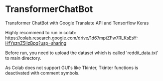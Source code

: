 # TransformerChatBot
Transformer ChatBot with Google Translate API and Tensorflow Keras

Highly recommend to run in colab: https://colab.research.google.com/drive/1d67mptZFw7RLKsEsY-HfYsznZ5IIzBpq?usp=sharing

Before run, you need to upload the dataset which is called 'reddit_data.txt' to main directory.

As Colab does not support GUI's like Tkinter, Tkinter functions is deactivated with comment symbols.
